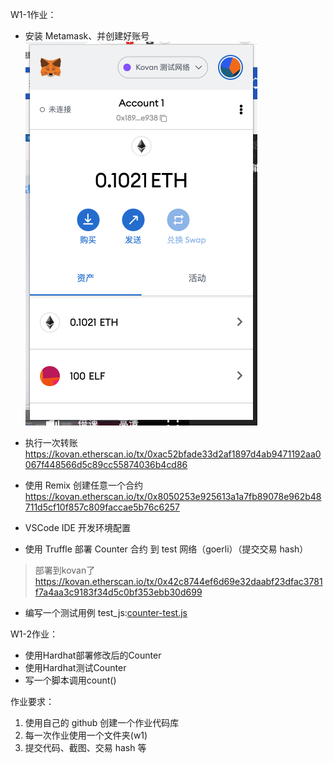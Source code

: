 W1-1作业：
* 安装 Metamask、并创建好账号
![](Metamask-Kovan.png)
* 执行一次转账
https://kovan.etherscan.io/tx/0xac52bfade33d2af1897d4ab9471192aa0067f448566d5c89cc55874036b4cd86

* 使用 Remix 创建任意一个合约
https://kovan.etherscan.io/tx/0x8050253e925613a1a7fb89078e962b48711d5cf10f857c809faccae5b76c6257

* VSCode IDE 开发环境配置

* 使用 Truffle 部署 Counter 合约 到 test 网络（goerli）（提交交易 hash）
> 部署到kovan了
https://kovan.etherscan.io/tx/0x42c8744ef6d69e32daabf23dfac3781f7a4aa3c9183f34d5c0bf353ebb30d699
* 编写一个测试用例
test_js:[counter-test.js](/w1/w1-1/test/counter-test.js)

W1-2作业：
* 使用Hardhat部署修改后的Counter
* 使用Hardhat测试Counter
* 写一个脚本调用count()

作业要求：
1. 使用自己的 github 创建一个作业代码库
2. 每一次作业使用一个文件夹(w1) 
3. 提交代码、截图、交易 hash 等